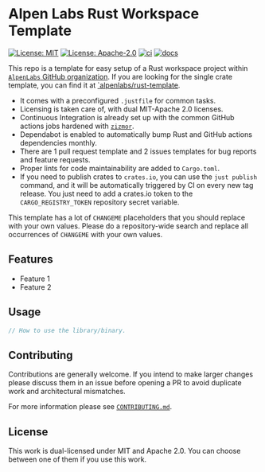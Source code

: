 # Alpen Labs Rust Workspace Template

[![License: MIT](https://img.shields.io/badge/License-MIT-blue.svg)](https://opensource.org/licenses/MIT)
[![License: Apache-2.0](https://img.shields.io/badge/License-Apache-blue.svg)](https://opensource.org/licenses/apache-2-0)
[![ci](https://github.com/alpenlabs/rust-template/actions/workflows/lint.yml/badge.svg?event=push)](https://github.com/alpenlabs/rust-template/actions)
[![docs](https://img.shields.io/badge/docs-docs.rs-orange)](https://docs.rs/rust-template)

This repo is a template for easy setup of a Rust workspace project within
[`AlpenLabs` GitHub organization](https://github.com/alpenlabs).
If you are looking for the single crate template, you can find it at
[`alpenlabs/rust-template](https://github.com/alpenlabs/rust-template).

- It comes with a preconfigured `.justfile` for common tasks.
- Licensing is taken care of, with dual MIT-Apache 2.0 licenses.
- Continuous Integration is already set up with the common GitHub actions jobs
hardened with [`zizmor`](https://docs.zizmor.sh).
- Dependabot is enabled to automatically bump Rust and GitHub actions dependencies monthly.
- There are 1 pull request template and 2 issues templates for bug reports and feature requests.
- Proper lints for code maintainability are added to `Cargo.toml`.
- If you need to publish crates to `crates.io`, you can use the `just publish` command,
  and it will be automatically triggered by CI on every new tag release.
  You just need to add a crates.io token to the `CARGO_REGISTRY_TOKEN` repository secret variable.

This template has a lot of `CHANGEME` placeholders that you should replace with your own values.
Please do a repository-wide search and replace all occurrences of `CHANGEME` with your own values.

## Features

- Feature 1
- Feature 2

## Usage

```rust
// How to use the library/binary.
```

## Contributing

Contributions are generally welcome.
If you intend to make larger changes please discuss them in an issue
before opening a PR to avoid duplicate work and architectural mismatches.

For more information please see [`CONTRIBUTING.md`](/CONTRIBUTING.md).

## License

This work is dual-licensed under MIT and Apache 2.0.
You can choose between one of them if you use this work.
